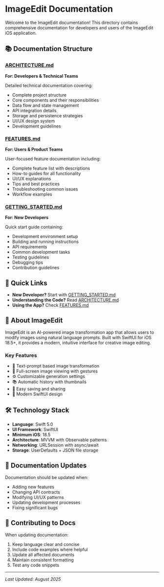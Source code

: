 # ImageEdit Documentation

Welcome to the ImageEdit documentation! This directory contains comprehensive documentation for developers and users of the ImageEdit iOS application.

## 📚 Documentation Structure

### [ARCHITECTURE.md](./ARCHITECTURE.md)
**For: Developers & Technical Teams**

Detailed technical documentation covering:
- Complete project structure
- Core components and their responsibilities
- Data flow and state management
- API integration details
- Storage and persistence strategies
- UI/UX design system
- Development guidelines

### [FEATURES.md](./FEATURES.md)
**For: Users & Product Teams**

User-focused feature documentation including:
- Complete feature list with descriptions
- How-to guides for all functionality
- UI/UX explanations
- Tips and best practices
- Troubleshooting common issues
- Workflow examples

### [GETTING_STARTED.md](./GETTING_STARTED.md)
**For: New Developers**

Quick start guide containing:
- Development environment setup
- Building and running instructions
- API requirements
- Common development tasks
- Testing guidelines
- Debugging tips
- Contribution guidelines

## 🚀 Quick Links

- **New Developer?** Start with [GETTING_STARTED.md](./GETTING_STARTED.md)
- **Understanding the Code?** Read [ARCHITECTURE.md](./ARCHITECTURE.md)
- **Using the App?** Check [FEATURES.md](./FEATURES.md)

## 📱 About ImageEdit

ImageEdit is an AI-powered image transformation app that allows users to modify images using natural language prompts. Built with SwiftUI for iOS 18.5+, it provides a modern, intuitive interface for creative image editing.

### Key Features
- 🎨 Text-prompt based image transformation
- 📸 Full-screen image viewing with gestures
- ⚙️ Customizable generation settings
- 📚 Automatic history with thumbnails
- 💾 Easy saving and sharing
- 🎯 Modern SwiftUI design

## 🛠 Technology Stack

- **Language**: Swift 5.0
- **UI Framework**: SwiftUI
- **Minimum iOS**: 18.5
- **Architecture**: MVVM with Observable patterns
- **Networking**: URLSession with async/await
- **Storage**: UserDefaults + JSON file storage

## 📝 Documentation Updates

Documentation should be updated when:
- Adding new features
- Changing API contracts
- Modifying UI/UX patterns
- Updating development processes
- Fixing significant bugs

## 🤝 Contributing to Docs

When updating documentation:
1. Keep language clear and concise
2. Include code examples where helpful
3. Update all affected documents
4. Maintain consistent formatting
5. Test any code snippets

---

*Last Updated: August 2025*